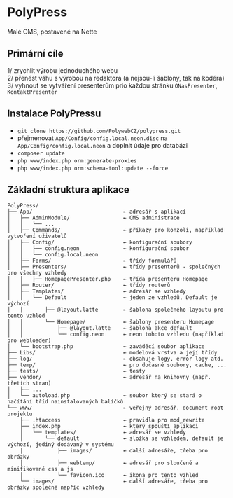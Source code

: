 # PolyPress
Malé CMS, postavené na Nette

## Primární cíle
1/ zrychlit výrobu jednoduchého webu  
2/ přenést váhu s výrobou na redaktora (a nejsou-li šablony, tak na kodéra)  
3/ vyhnout se vytváření presenterům prio každou stránku ``ONasPresenter``, ``KontaktPresenter``  

## Instalace PolyPressu
- ```git clone https://github.com/PolywebCZ/polypress.git```   
- přejmenovat ```App/Config/config.local.neon.disc``` na ```App/Config/config.local.neon``` a doplnit údaje pro databázi
- ```composer update```
- ```php www/index.php orm:generate-proxies```  
- ```php www/index.php orm:schema-tool:update --force```  

## Základní struktura aplikace
```
PolyPress/
├── App/                             ← adresář s aplikací
│   ├── AdminModule/                 ← CMS administrace
│   │   └── ...
│   ├── Commands/                    ← příkazy pro konzoli, například vytvoření uživatelů
│   ├── Config/                      ← konfigurační soubory
│   │   ├── config.neon              ← konfigurační soubor
│   │   └── config.local.neon
│   ├── Forms/                       ← třídy formulářů
│   ├── Presenters/                  ← třídy presenterů - společných pro všechny vzhledy
│   │   ├── HomepagePresenter.php    ← třída presenteru Homepage
│   ├── Router/                      ← třídy routerů
│   ├── Templates/                   ← adresář se vzhledy
│   │   └── Default                  ← jeden ze vzhledů, Default je výchozí
│   │       ├── @layout.latte        ← šablona společného layoutu pro tento vzhled
│   │       └── Homepage/            ← šablony presenteru Homepage
│   │           ├── @layout.latte    ← šablona akce default
│   │           └── config.neon      ← neon tohoto vzhledu (například pro webloader)
│   └── bootstrap.php                ← zaváděcí soubor aplikace
├── Libs/                            ← modelová vrstva a její třídy
├── log/                             ← obsahuje logy, error logy atd.
├── temp/                            ← pro dočasné soubory, cache, ...
├── tests/                           ← testy
├── vendor/                          ← adresář na knihovny (např. třetích stran)
│   ├── ...
│   └── autoload.php                 ← soubor který se stará o načítání tříd nainstalovaných balíčků
└── www/                             ← veřejný adresář, document root projektu
    ├── .htaccess                    ← pravidla pro mod_rewrite
    ├── index.php                    ← který spouští aplikaci
    │   └── templates/               ← adresář se vzhledy
    │       └── default              ← složka se vzhledem, default je výchozí, jediný dodávaný v systému
    │           ├── images/          ← další adresáře, třeba pro obrázky
    │           ├── webtemp/         ← adresář pro sloučené a minifikované css a js
    │           └── favicon.ico      ← ikona pro tento vzhled
    └── images/                      ← další adresáře, třeba pro obrázky společné napříč vzhledy
```
 